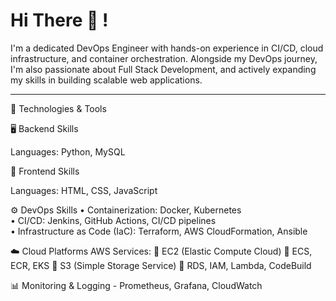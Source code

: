 # Hi There 👋 ! 
I'm a dedicated DevOps Engineer with hands-on experience in CI/CD, cloud infrastructure, and container orchestration. Alongside my DevOps journey, I'm also passionate about Full Stack Development, and actively expanding my skills in building scalable web applications.

---

 🚀 Technologies & Tools

 🖥️ Backend Skills

Languages: Python, MySQL

🎨 Frontend Skills

Languages: HTML, CSS, JavaScript

 ⚙️ DevOps Skills
•	Containerization: Docker, Kubernetes  
•	CI/CD: Jenkins, GitHub Actions, CI/CD pipelines  
•	Infrastructure as Code (IaC): Terraform, AWS CloudFormation, Ansible  

 ☁️ Cloud Platforms
 AWS Services:
	EC2 (Elastic Compute Cloud)
	ECS, ECR, EKS
	S3 (Simple Storage Service)
	RDS, IAM, Lambda, CodeBuild

📊 Monitoring & Logging
             - Prometheus, Grafana, CloudWatch


